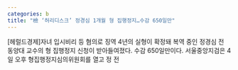 ```yaml
---
categories: b
title: "檢 ‘허리디스크’ 정경심 1개월 형 집행정지…수감 650일만"
---
```

[헤럴드경제]자녀 입시비리 등 혐의로 징역 4년의 실형이 확정돼 복역 중인 정경심 전 동양대 교수의 형 집행정지 신청이 받아들여졌다. 수감 650일만이다. 서울중앙지검은 4일 오후 형집행정지심의위원회를 열고 정 전 